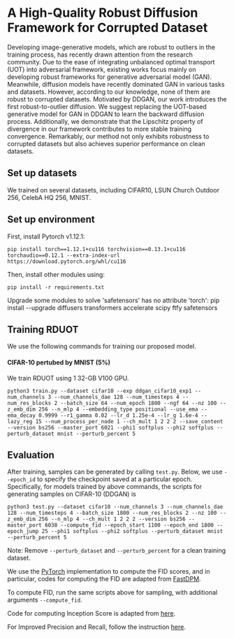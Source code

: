 # A High-Quality Robust Diffusion Framework for Corrupted Dataset #

Developing image-generative models, which are robust to outliers in the training process, has recently drawn attention from the research community. Due to the ease of integrating unbalanced optimal transport (UOT) into adversarial framework, existing works focus mainly on developing robust frameworks for generative adversarial model (GAN). Meanwhile, diffusion models have recently dominated GAN in various tasks and datasets. However, according to our knowledge, none of them are robust to corrupted datasets. Motivated by DDGAN, our work introduces the first robust-to-outlier diffusion. We suggest replacing the UOT-based generative model for GAN in DDGAN to learn the backward diffusion process. Additionally, we demonstrate that the Lipschitz property of divergence in our framework contributes to more stable training convergence. Remarkably, our method not only exhibits robustness to corrupted datasets but also achieves superior performance on clean datasets.

## Set up datasets ##
We trained on several datasets, including CIFAR10, LSUN Church Outdoor 256, CelebA HQ 256, MNIST. 

## Set up environment ##
First, install Pytorch v1.12.1:
```
pip install torch==1.12.1+cu116 torchvision==0.13.1+cu116 torchaudio==0.12.1 --extra-index-url https://download.pytorch.org/whl/cu116
```
Then, install other modules using:
```
pip install -r requirements.txt
```
Upgrade some modules to solve 'safetensors' has no attribute 'torch':
pip install --upgrade diffusers transformers accelerate scipy ftfy safetensors

## Training RDUOT ##
We use the following commands for training our proposed model.

#### CIFAR-10 pertubed by MNIST (5%) ####

We train RDUOT using 1 32-GB V100 GPU. 
```
python3 train.py --dataset cifar10 --exp ddgan_cifar10_exp1 --num_channels 3 --num_channels_dae 128 --num_timesteps 4 --num_res_blocks 2 --batch_size 64 --num_epoch 1800 --ngf 64 --nz 100 --z_emb_dim 256 --n_mlp 4 --embedding_type positional --use_ema --ema_decay 0.9999 --r1_gamma 0.02 --lr_d 1.25e-4 --lr_g 1.6e-4 --lazy_reg 15 --num_process_per_node 1 --ch_mult 1 2 2 2 --save_content --version bs256 --master_port 6021 --phi1 softplus --phi2 softplus --perturb_dataset mnist --perturb_percent 5
```

## Evaluation ##
After training, samples can be generated by calling ```test.py```. 
Below, we use `--epoch_id` to specify the checkpoint saved at a particular epoch.
Specifically, for models trained by above commands, the scripts for generating samples on CIFAR-10 (DDGAN) is
```
python3 test.py --dataset cifar10 --num_channels 3 --num_channels_dae 128 --num_timesteps 4 --batch_size 1800 --num_res_blocks 2 --nz 100 --z_emb_dim 256 --n_mlp 4 --ch_mult 1 2 2 2 --version bs256 --master_port 6038 --compute_fid --epoch_start 1100 --epoch_end 1800 --epoch_jump 25 --phi1 softplus --phi2 softplus --perturb_dataset mnist --perturb_percent 5
```

Note: Remove `--perturb_dataset` and `--perturb_percent` for a clean training dataset.

We use the [PyTorch](https://github.com/mseitzer/pytorch-fid) implementation to compute the FID scores, and in particular, codes for computing the FID are adapted from [FastDPM](https://github.com/FengNiMa/FastDPM_pytorch).

To compute FID, run the same scripts above for sampling, with additional arguments ```--compute_fid```.

Code for computing Inception Score is adapted from [here](https://github.com/tsc2017/Inception-Score).

For Improved Precision and Recall, follow the instruction [here](https://github.com/kynkaat/improved-precision-and-recall-metric).